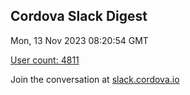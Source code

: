 ## Cordova Slack Digest
Mon, 13 Nov 2023 08:20:54 GMT

[User count: 4811](https://cordova.slack.com/)


Join the conversation at [slack.cordova.io](http://slack.cordova.io/)
